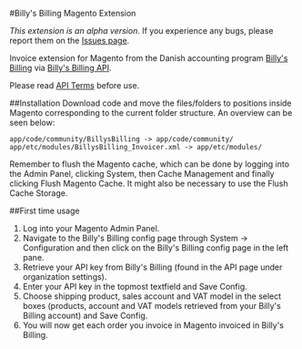 #Billy's Billing Magento Extension

_This extension is an alpha version_. If you experience any bugs, please report them on the [Issues page](https://github.com/billysbilling/billysbilling-magento/issues).

Invoice extension for Magento from the Danish accounting program [Billy's Billing](http://www.billysbilling.dk/) via [Billy's Billing API](http://dev.billysbilling.dk/).

Please read [API Terms](https://dev.billysbilling.dk/api-terms) before use.

##Installation
Download code and move the files/folders to positions inside Magento corresponding to the current folder structure.
An overview can be seen below:
```
app/code/community/BillysBilling -> app/code/community/
app/etc/modules/BillysBilling_Invoicer.xml -> app/etc/modules/
```
Remember to flush the Magento cache, which can be done by logging into the Admin Panel, clicking System, then Cache Management and finally clicking Flush Magento Cache. It might also be necessary to use the Flush Cache Storage.

##First time usage
1. Log into your Magento Admin Panel.
2. Navigate to the Billy's Billing config page through System -> Configuration and then click on the Billy's Billing config page in the left pane.
3. Retrieve your API key from Billy's Billing (found in the API page under organization settings).
4. Enter your API key in the topmost textfield and Save Config.
5. Choose shipping product, sales account and VAT model in the select boxes (products, account and VAT models retrieved from your Billy's Billing account) and Save Config.
6. You will now get each order you invoice in Magento invoiced in Billy's Billing.
